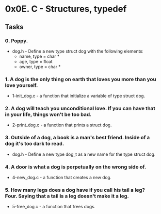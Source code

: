 # 0x0E. C - Structures, typedef
## Tasks
### 0. Poppy.
- dog.h - Define a new type struct dog with the following elements:
	- name, type = char *
	- age, type = float
	- owner, type = char *

### 1. A dog is the only thing on earth that loves you more than you love yourself.
- 1-init_dog.c - a function that initialize a variable of type struct dog.

### 2. A dog will teach you unconditional love. If you can have that in your life, things won't be too bad.
- 2-print_dog.c -  a function that prints a struct dog.

### 3. Outside of a dog, a book is a man's best friend. Inside of a dog it's too dark to read.
- dog.h - Define a new type dog_t as a new name for the type struct dog.

### 4. A door is what a dog is perpetually on the wrong side of.
-  4-new_dog.c - a function that creates a new dog.

### 5. How many legs does a dog have if you call his tail a leg? Four. Saying that a tail is a leg doesn't make it a leg.
-  5-free_dog.c - a function that frees dogs.
